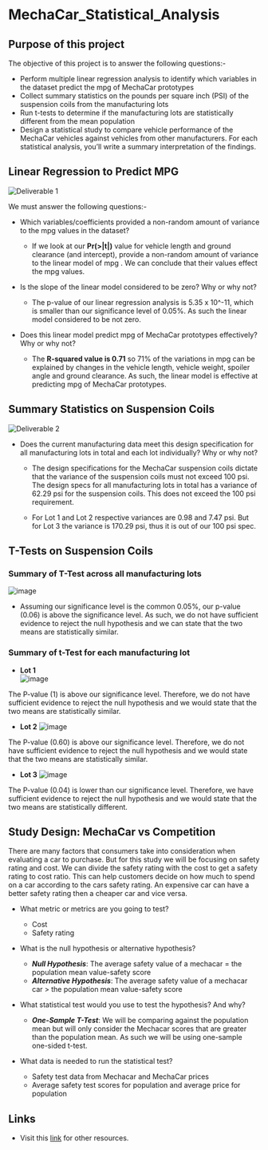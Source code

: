 # MechaCar_Statistical_Analysis

## Purpose of this project
The objective of this project is to answer the following questions:-

* Perform multiple linear regression analysis to identify which variables in the dataset predict the mpg of MechaCar prototypes
* Collect summary statistics on the pounds per square inch (PSI) of the suspension coils from the manufacturing lots
* Run t-tests to determine if the manufacturing lots are statistically different from the mean population
* Design a statistical study to compare vehicle performance of the MechaCar vehicles against vehicles from other manufacturers. For each statistical analysis, you’ll write a summary interpretation of the findings.

## Linear Regression to Predict MPG
![Deliverable 1](https://user-images.githubusercontent.com/93144225/155575589-e9cf21d9-b629-4c2d-9d3e-715336cabb46.png)

We must answer the following questions:-
* Which variables/coefficients provided a non-random amount of variance to the mpg values in the dataset?
  * If we look at our **Pr(>|t|)** value for vehicle length and ground clearance (and intercept), provide a non-random amount of variance to the linear model of mpg . We can conclude that their values effect the mpg values.


* Is the slope of the linear model considered to be zero? Why or why not?
  * The p-value of our linear regression analysis is 5.35 x 10^-11, which is smaller than our significance level of 0.05%. As such the linear model considered to be not zero.


* Does this linear model predict mpg of MechaCar prototypes effectively? Why or why not?  
  * The **R-squared value is 0.71** so 71% of the variations in mpg can be explained by changes in the vehicle length, vehicle weight, spoiler angle and ground clearance. As such, the linear model is effective at predicting mpg of MechaCar prototypes.


## Summary Statistics on Suspension Coils

![Deliverable 2](https://user-images.githubusercontent.com/93144225/155579997-73a4bfbf-c38d-4f71-a6d8-520dda14defc.png)

* Does the current manufacturing data meet this design specification for all manufacturing lots in total and each lot individually? Why or why not?

  * The design specifications for the MechaCar suspension coils dictate that the variance of the suspension coils must not exceed 100 psi. The design specs for all manufacturing lots in total has a variance of 62.29 psi for the suspension coils. This does not exceed the 100 psi requirement.

  * For Lot 1 and Lot 2 respective variances are 0.98 and 7.47 psi. But for Lot 3 the variance is 170.29 psi, thus it is out of our 100 psi spec.


## T-Tests on Suspension Coils

### Summary of T-Test across all manufacturing lots
![image](https://user-images.githubusercontent.com/93144225/155598749-8607cd05-2e51-4d5a-b888-a8a736491d8d.png)
* Assuming our significance level is the common 0.05%, our p-value (0.06) is above the significance level. As such, we do not have sufficient evidence to reject the null hypothesis and we can state that the two means are statistically similar.


### Summary of t-Test for each manufacturing lot

* **Lot 1**  
![image](https://user-images.githubusercontent.com/93144225/155600051-ddb4a229-51a4-47d8-9908-a067283551f6.png)

The P-value (1) is above our significance level. Therefore, we do not have sufficient evidence to reject the null hypothesis and we would state that the two means are statistically similar.


* **Lot 2**
![image](https://user-images.githubusercontent.com/93144225/155603479-deee13b6-0a85-4fa6-b141-eedf97aeb01e.png)

The P-value (0.60) is above our significance level. Therefore, we do not have sufficient evidence to reject the null hypothesis and we would state that the two means are statistically similar.


* **Lot 3**
![image](https://user-images.githubusercontent.com/93144225/155603608-f3df34b9-6963-4553-be1a-3782021cc5ef.png)

The P-value (0.04) is lower than our significance level. Therefore, we have sufficient evidence to reject the null hypothesis and we would state that the two means are statistically different.


## Study Design: MechaCar vs Competition

There are many factors that consumers take into consideration when evaluating a car to purchase. But for this study we will be focusing on safety rating and cost. We can divide the safety rating with the cost to get a safety rating to cost ratio. This can help customers decide on how much to spend on a car according to the cars safety rating. An expensive car can have a better safety rating then a cheaper car and vice versa.

* What metric or metrics are you going to test?
  *  Cost
  *  Safety rating

* What is the null hypothesis or alternative hypothesis?
  * **_Null Hypothesis_**: The average safety value of a mechacar = the population mean value-safety score
  * _**Alternative Hypothesis**_: The average safety value of a mechacar car > the population mean value-safety score

* What statistical test would you use to test the hypothesis? And why?
  * _**One-Sample T-Test**_: We will be comparing against the population mean but will only consider the Mechacar scores that are greater than the population mean. As such we will be using one-sample one-sided t-test.

* What data is needed to run the statistical test?
  * Safety test data from Mechacar and MechaCar prices
  * Average safety test scores for population and average price for population

## Links
  * Visit this [link](https://github.com/tanzimamin2/MechaCar_Statistical_Analysis) for other resources.
   

